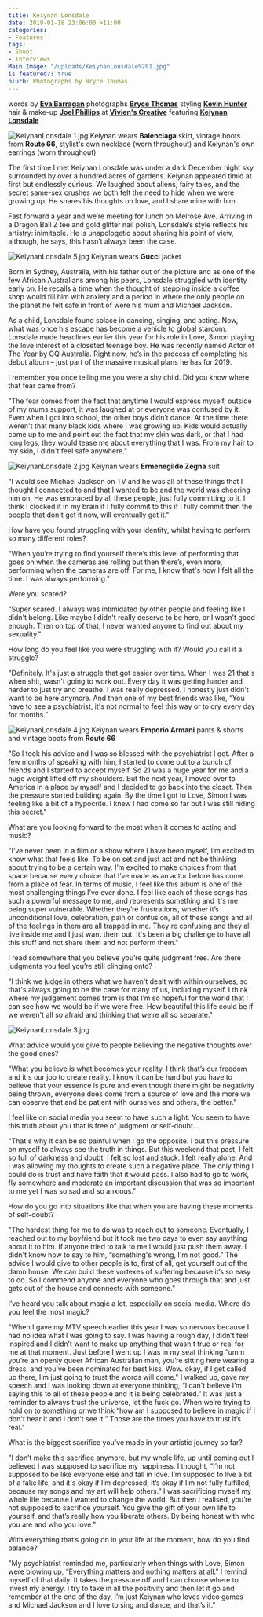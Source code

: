 ```yaml
---
title: Keiynan Lonsdale
date: 2019-01-18 23:06:00 +11:00
categories:
- Features
tags:
- Shoot
- Interviews
Main Image: "/uploads/KeiynanLonsdale%201.jpg"
is featured?: true
blurb: Photographs by Bryce Thomas
---
```


words by **[Eva Barragan](https://www.instagram.com/evuhbee/)**
photographs **[Bryce Thomas](https://www.instagram.com/friendlypervert/)**
styling **[Kevin Hunter](https://www.instagram.com/studiokevinhunter/)**
hair & make-up **[Joel Phillips](https://www.instagram.com/joelphillipsmakeup/)** at **[Vivien's Creative](https://www.instagram.com/vivienscreative/)**
featuring **[Keiynan Lonsdale](http://instagram.com/keiynanlonsdale)**

![KeiynanLonsdale 1.jpg](/uploads/KeiynanLonsdale%201.jpg)
Keiynan wears **Balenciaga** skirt, vintage boots from **Route 66**, stylist's own necklace (worn throughout) and Keiynan's own earrings (worn throughout)

The first time I met Keiynan Lonsdale was under a dark December night sky surrounded by over a hundred acres of gardens. Keiynan appeared timid at first but endlessly curious. We laughed about aliens, fairy tales, and the secret same-sex crushes we both felt the need to hide when we were growing up. He shares his thoughts on love, and I share mine with him. 

Fast forward a year and we’re meeting for lunch on Melrose Ave. Arriving in a Dragon Ball Z tee and gold glitter nail polish, Lonsdale’s style reflects his artistry: inimitable. He is unapologetic about sharing his point of view, although, he says, this hasn’t always been the case. 


![KeiynanLonsdale 5.jpg](/uploads/KeiynanLonsdale%205.jpg)
Keiynan wears **Gucci** jacket

Born in Sydney, Australia, with his father out of the picture and as one of the few African Australians among his peers, Lonsdale struggled with identity early on. He recalls a time when the thought of stepping inside a coffee shop would fill him with anxiety and a period in where the only people on the planet he felt safe in front of were his mum and Michael Jackson. 

As a child, Lonsdale found solace in dancing, singing, and acting. Now, what was once his escape has become a vehicle to global stardom. Lonsdale made headlines earlier this year for his role in Love, Simon playing the love interest of a closeted teenage boy. He was recently named Actor of The Year by GQ Australia. Right now, he’s in the process of completing his debut album – just part of the massive musical plans he has for 2019. 

I remember you once telling me you were a shy child. Did you know where that fear came from? 

"The fear comes from the fact that anytime I would express myself, outside of my mums support, it was laughed at or everyone was confused by it. Even when I got into school, the other boys didn’t dance. At the time there weren't that many black kids where I was growing up. Kids would actually come up to me and point out the fact that my skin was dark, or that I had long legs, they would tease me about everything that I was. From my hair to my skin, I didn't feel safe anywhere."


![KeiynanLonsdale 2.jpg](/uploads/KeiynanLonsdale%202.jpg)
Keiynan wears **Ermenegildo Zegna** suit

"I would see Michael Jackson on TV and he was all of these things that I thought I connected to and that I wanted to be and the world was cheering him on. He was embraced by all these people, just fully committing to it. I think I clocked it in my brain if I fully commit to this if I fully commit then the people that don't get it now, will eventually get it." 

How have you found struggling with your identity, whilst having to perform so many different roles? 

"When you’re trying to find yourself there’s this level of performing that goes on when the cameras are rolling but then there’s, even more, performing when the cameras are off. For me, I know that's how I felt all the time. I was always performing." 

Were you scared?

"Super scared. I always was intimidated by other people and feeling like I didn't belong. Like maybe I didn't really deserve to be here, or I wasn't good enough. Then on top of that, I never wanted anyone to find out about my sexuality."

How long do you feel like you were struggling with it? Would you call it a struggle? 

"Definitely. It's just a struggle that got easier over time. When I was 21 that's when shit, wasn't going to work out. Every day it was getting harder and harder to just try and breathe. I was really depressed. I honestly just didn't want to be here anymore. And then one of my best friends was like, “You have to see a psychiatrist, it's not normal to feel this way or to cry every day for months.”

![KeiynanLonsdale 4.jpg](/uploads/KeiynanLonsdale%204.jpg)
Keiynan wears **Emporio Armani** pants & shorts and vintage boots from **Route 66** 

"So I took his advice and I was so blessed with the psychiatrist I got. After a few months of speaking with him, I started to come out to a bunch of friends and I started to accept myself. So 21 was a huge year for me and a huge weight lifted off my shoulders. But the next year, I moved over to America in a place by myself and I decided to go back into the closet. Then the pressure started building again. By the time I got to Love, Simon I was feeling like a bit of a hypocrite. I knew I had come so far but I was still hiding this secret." 

What are you looking forward to the most when it comes to acting and music? 

"I’ve never been in a film or a show where I have been myself, I’m excited to know what that feels like. To be on set and just act and not be thinking about trying to be a certain way. I’m excited to make choices from that space because every choice that I’ve made as an actor before has come from a place of fear. In terms of music, I feel like this album is one of the most challenging things I’ve ever done. I feel like each of these songs has such a powerful message to me, and represents something and it's me being super vulnerable. Whether they’re frustrations, whether it’s unconditional love, celebration, pain or confusion, all of these songs and all of the feelings in them are all trapped in me. They're confusing and they all live inside me and I just want them out. It's been a big challenge to have all this stuff and not share them and not perform them." 

I read somewhere that you believe you’re quite judgment free. Are there judgments you feel you’re still clinging onto?

"I think we judge in others what we haven't dealt with within ourselves, so that's always going to be the case for many of us, including myself. I think where my judgement comes from is that I’m so hopeful for the world that I can see how we would be if we were free. How beautiful this life could be if we weren't all so afraid and thinking that we’re all so separate." 

![KeiynanLonsdale 3.jpg](/uploads/KeiynanLonsdale%203.jpg)

What advice would you give to people believing the negative thoughts over the good ones? 

"What you believe is what becomes your reality. I think that’s our freedom and it's our job to create reality. I know it can be hard but you have to believe that your essence is pure and even though there might be negativity being thrown, everyone does come from a source of love and the more we can observe that and be patient with ourselves and others, the better." 

I feel like on social media you seem to have such a light. You seem to have this truth about you that is free of judgment or self-doubt… 

"That's why it can be so painful when I go the opposite. I put this pressure on myself to always see the truth in things. But this weekend that past, I felt so full of darkness and doubt. I felt so lost and stuck. I felt really alone. And I was allowing my thoughts to create such a negative place. The only thing I could do is trust and have faith that it would pass. I also had to go to work, fly somewhere and moderate an important discussion that was so important to me yet I was so sad and so anxious." 

How do you go into situations like that when you are having these moments of self-doubt? 

"The hardest thing for me to do was to reach out to someone. Eventually, I reached out to my boyfriend but it took me two days to even say anything about it to him. If anyone tried to talk to me I would just push them away. I didn't know how to say to him, “something's wrong, I'm not good.” The advice I would give to other people is to, first of all, get yourself out of the damn house. We can build these vortexes of suffering because it’s so easy to do. So I commend anyone and everyone who goes through that and just gets out of the house and connects with someone." 

I’ve heard you talk about magic a lot, especially on social media. Where do you feel the most magic? 

"When I gave my MTV speech earlier this year I was so nervous because I had no idea what I was going to say. I was having a rough day, I didn’t feel inspired and I didn’t want to make up anything that wasn't true or real for me at that moment. Just before I went up I was in my seat thinking “umm you’re an openly queer African Australian man, you’re sitting here wearing a dress, and you’ve been nominated for best kiss. Wow. okay, if I get called up there, I’m just going to trust the words will come." I walked up, gave my speech and I was looking down at everyone thinking, “I can't believe I’m saying this to all of these people and it is being celebrated.” It was just a reminder to always trust the universe, let the fuck go. When we’re trying to hold on to something or we think “how am I supposed to believe in magic if I don't hear it and I don't see it.” Those are the times you have to trust it’s real." 

What is the biggest sacrifice you’ve made in your artistic journey so far?

"I don’t make this sacrifice anymore, but my whole life, up until coming out I believed I was supposed to sacrifice my happiness. I thought, “I’m not supposed to be like everyone else and fall in love. I’m supposed to live a bit of a fake life, and it's okay if I’m depressed, it’s okay if I’m not fully fulfilled, because my songs and my art will help others.” I was sacrificing myself my whole life because I wanted to change the world. But then I realised, you’re not supposed to sacrifice yourself. You give the gift of your own life to yourself, and that’s really how you liberate others. By being honest with who you are and who you love." 

With everything that’s going on in your life at the moment, how do you find balance? 

"My psychiatrist reminded me, particularly when things with Love, Simon were blowing up, “Everything matters and nothing matters at all.” I remind myself of that daily. It takes the pressure off and I can choose where to invest my energy. I try to take in all the positivity and then let it go and remember at the end of the day, I’m just Keiynan who loves video games and Michael Jackson and I love to sing and dance, and that’s it."
